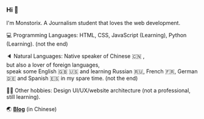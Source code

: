 ### Hi 👋
I'm Monstorix. A Journalism student that loves the web development.
<br>

💻 Programming Languages: HTML, CSS, JavaScript (Learning), Python (Learning). (not the end)

🔈 Natural Languages: Native speaker of Chinese 🇨🇳 , <br>but also a lover of foreign languages, <br>speak some English 🇬🇧 🇺🇸 and learning Russian 🇷🇺, French 🇫🇷, German 🇩🇪 and Spanish 🇪🇸 in my spare time. (not the end)



👨‍💻 Other hobbies: Design UI/UX/website architecture (not a professional, still learning).

🌏 [**Blog**](https://monstorix.ink) (in Chinese)
<!--
**monstorix/monstorix** is a ✨ _special_ ✨ repository because its `README.md` (this file) appears on your GitHub profile.

Here are some ideas to get you started:

- 🔭 I’m  ...
- 🌱 I’m currently learning ...
- 👯 I’m looking to collaborate on ...
- 🤔 I’m looking for help with ...
- 💬 Ask me about ...
- 📫 How to reach me: ...
- 😄 Pronouns: ...
- ⚡ Fun fact: ...
-->
